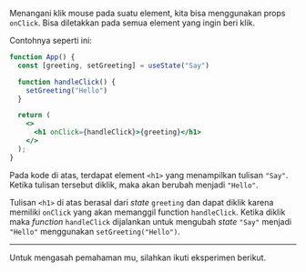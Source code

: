 Menangani klik mouse pada suatu element, kita bisa menggunakan props `onClick`. Bisa diletakkan pada semua element yang ingin beri klik. 

Contohnya seperti ini:

```jsx
function App() {
  const [greeting, setGreeting] = useState("Say")

  function handleClick() {
    setGreeting("Hello")
  }

  return (
    <>
      <h1 onClick={handleClick}>{greeting}</h1>
    </>
  );
}
```

Pada kode di atas, terdapat element `<h1>` yang menampilkan tulisan `"Say"`. Ketika tulisan tersebut diklik, maka akan berubah menjadi `"Hello"`.

Tulisan `<h1>` di atas berasal dari _state_ `greeting` dan  dapat diklik karena memiliki `onClick` yang akan memanggil function `handleClick`. Ketika diklik maka _function_ `handleClick` dijalankan untuk mengubah _state_ `"Say"` menjadi `"Hello"` menggunakan `setGreeting("Hello")`.

---
Untuk mengasah pemahaman mu, silahkan ikuti eksperimen berikut.

<!-- Latihan buat counter -->